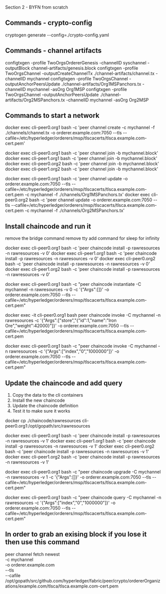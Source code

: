 Section 2 - BYFN from scratch

## Commands - crypto-config
cryptogen generate --config=./crypto-config.yaml

## Commands - channel artifacts
configtxgen -profile TwoOrgsOrdererGenesis -channelID syschannel -outputBlock channel-artifacts/genesis.block
configtxgen -profile TwoOrgsChannel -outputCreateChannelTx ./channel-artifacts/channel.tx -channelID mychannel
configtxgen -profile TwoOrgsChannel -outputAnchorPeersUpdate ./channel-artifacts/Org1MSPanchors.tx -channelID mychannel -asOrg Org1MSP
configtxgen -profile TwoOrgsChannel -outputAnchorPeersUpdate ./channel-artifacts/Org2MSPanchors.tx -channelID mychannel -asOrg Org2MSP








## Commands to start a network
docker exec cli-peer0.org1 bash -c 'peer channel create -c mychannel -f ./channels/channel.tx -o orderer.example.com:7050 --tls --cafile=/etc/hyperledger/orderers/msp/tlscacerts/tlsca.example.com-cert.pem'



docker exec cli-peer0.org1 bash -c 'peer channel join -b mychannel.block'
docker exec cli-peer1.org1 bash -c 'peer channel join -b mychannel.block'
docker exec cli-peer0.org2 bash -c 'peer channel join -b mychannel.block'
docker exec cli-peer1.org2 bash -c 'peer channel join -b mychannel.block'


docker exec cli-peer0.org1 bash -c 'peer channel update -o orderer.example.com:7050 --tls --cafile=/etc/hyperledger/orderers/msp/tlscacerts/tlsca.example.com-cert.pem -c mychannel -f ./channels/Org1MSPanchors.tx'
docker exec cli-peer0.org2 bash -c 'peer channel update -o orderer.example.com:7050 --tls --cafile=/etc/hyperledger/orderers/msp/tlscacerts/tlsca.example.com-cert.pem -c mychannel -f ./channels/Org2MSPanchors.tx'



## Install chaincode and run it
remove the bridge command
remove tty
add command for sleep for infinity




docker exec cli-peer0.org1 bash -c 'peer chaincode install -p rawresources -n rawresources -v 0'
docker exec cli-peer1.org1 bash -c 'peer chaincode install -p rawresources -n rawresources -v 0'
docker exec cli-peer0.org2 bash -c 'peer chaincode install -p rawresources -n rawresources -v 0'
docker exec cli-peer1.org2 bash -c 'peer chaincode install -p rawresources -n rawresources -v 0'



docker exec cli-peer0.org1 bash -c "peer chaincode instantiate -C mychannel -n rawresources -v 0 -c '{\"Args\":[]}' -o orderer.example.com:7050 --tls --cafile=/etc/hyperledger/orderers/msp/tlscacerts/tlsca.example.com-cert.pem"


docker exec -it cli-peer0.org1 bash
peer chaincode invoke -C mychannel -n rawresources -c '{"Args":["store","{\"id\":1,\"name\":\"Iron Ore\",\"weight\":42000}"]}' -o orderer.example.com:7050 --tls --cafile=/etc/hyperledger/orderers/msp/tlscacerts/tlsca.example.com-cert.pem


docker exec cli-peer0.org1 bash -c "peer chaincode invoke -C mychannel -n rawresources -c '{\"Args\":[\"index\",\"0\",\"1000000\"]}' -o orderer.example.com:7050 --tls --cafile=/etc/hyperledger/orderers/msp/tlscacerts/tlsca.example.com-cert.pem"







## Update the chaincode and add query

1) Copy the data to the cli containers
2) Install the new chaincode
3) Update the chaincode definition
4) Test it to make sure it works



docker cp ./chaincode/rawresources cli-peer0.org1:/opt/gopath/src/rawresources




docker exec cli-peer0.org1 bash -c 'peer chaincode install -p rawresources -n rawresources -v 1'
docker exec cli-peer1.org1 bash -c 'peer chaincode install -p rawresources -n rawresources -v 1'
docker exec cli-peer0.org2 bash -c 'peer chaincode install -p rawresources -n rawresources -v 1'
docker exec cli-peer1.org2 bash -c 'peer chaincode install -p rawresources -n rawresources -v 1'



docker exec cli-peer0.org1 bash -c "peer chaincode upgrade -C mychannel -n rawresources -v 1 -c '{\"Args\":[]}' -o orderer.example.com:7050 --tls --cafile=/etc/hyperledger/orderers/msp/tlscacerts/tlsca.example.com-cert.pem"





docker exec cli-peer0.org1 bash -c "peer chaincode query -C mychannel -n rawresources -c '{\"Args\":[\"index\",\"0\",\"1000000\"]}' -o orderer.example.com:7050 --tls --cafile=/etc/hyperledger/orderers/msp/tlscacerts/tlsca.example.com-cert.pem"





## In order to grab an exising block if you lose it then use this command
peer channel fetch newest \
    -c mychannel \
    -o orderer.example.com \
    --tls  \
    --cafile /opt/gopath/src/github.com/hyperledger/fabric/peer/crypto/ordererOrganizations/example.com/tlsca/tlsca.example.com-cert.pem

